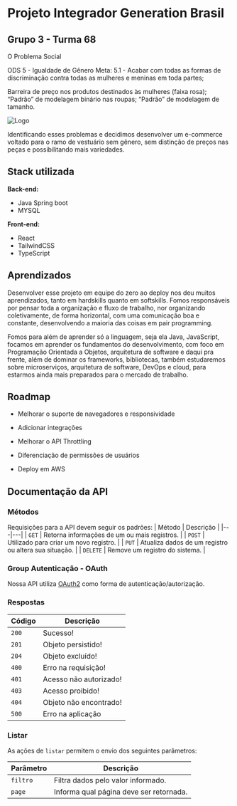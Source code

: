 
# Projeto Integrador Generation Brasil

## Grupo 3 - Turma 68

O Problema Social

ODS 5 - Igualdade de Gênero
Meta: 5.1 - Acabar com todas as formas de discriminação contra todas as mulheres e meninas em toda partes;

Barreira de preço nos produtos destinados às mulheres (faixa rosa); 
“Padrão” de modelagem binário nas roupas; 
“Padrão” de modelagem de tamanho. 


![Logo](https://ik.imagekit.io/zcioxdl6o/uni_logo-removebg-preview.png_ex=65cd401f&is=65bacb1f&hm=8c75124bbb7d8e9bc88eefd12f59b105fb8aa653bae529a65576903ef82c1b10&?updatedAt=1706882280788)

Identificando esses problemas e decidimos desenvolver um e-commerce voltado para o ramo de vestuário sem gênero, sem distinção de preços nas peças e possibilitando mais variedades.

## Stack utilizada

**Back-end:** 
- Java Spring boot
- MYSQL

**Front-end:** 
- React
- TailwindCSS
- TypeScript 




## Aprendizados

Desenvolver esse projeto em equipe do zero ao deploy nos deu muitos aprendizados, tanto em hardskills quanto em softskills. Fomos responsáveis por pensar toda a organização e fluxo de trabalho, nor organizando coletivamente, de forma horizontal, com uma comunicação boa e constante, desenvolvendo a maioria das coisas em pair programming. 

Fomos para além de aprender só a linguagem, seja ela Java, JavaScript, focamos em aprender os fundamentos do desenvolvimento, com foco em Programação Orientada a Objetos, arquitetura de software e daqui pra frente, além de dominar os frameworks, bibliotecas, também estudaremos sobre microserviços, arquitetura de software, DevOps e cloud, para estarmos ainda mais preparados para o mercado de trabalho.


## Roadmap

- Melhorar o suporte de navegadores e responsividade

- Adicionar integrações

- Melhorar o API Throttling

- Diferenciação de permissões de usuários

- Deploy em AWS


## Documentação da API

### Métodos
Requisições para a API devem seguir os padrões:
| Método | Descrição |
|---|---|
| `GET` | Retorna informações de um ou mais registros. |
| `POST` | Utilizado para criar um novo registro. |
| `PUT` | Atualiza dados de um registro ou altera sua situação. |
| `DELETE` | Remove um registro do sistema. |

### Group Autenticação - OAuth

Nossa API utiliza [OAuth2](https://oauth.net/2/) como forma de autenticação/autorização.


### Respostas

| Código | Descrição |
|---|---|
| `200` | Sucesso!|
| `201` | Objeto persistido!|
| `204` | Objeto excluído! |
| `400` | Erro na requisição! |
| `401` | Acesso não autorizado! |
| `403` | Acesso proibido! |
| `404` | Objeto não encontrado! |
| `500` | Erro na aplicação|

### Listar
As ações de `listar` permitem o envio dos seguintes parâmetros:

| Parâmetro | Descrição |
|---|---|
| `filtro` | Filtra dados pelo valor informado. |
| `page` | Informa qual página deve ser retornada. |



